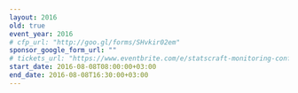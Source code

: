 ```yaml
---
layout: 2016
old: true
event_year: 2016
# cfp_url: "http://goo.gl/forms/SHvkir02em"
sponsor_google_form_url: ""
# tickets_url: "https://www.eventbrite.com/e/statscraft-monitoring-conference-2016-tickets-26404502578"
start_date: 2016-08-08T08:00:00+03:00
end_date: 2016-08-08T16:30:00+03:00
---
```


